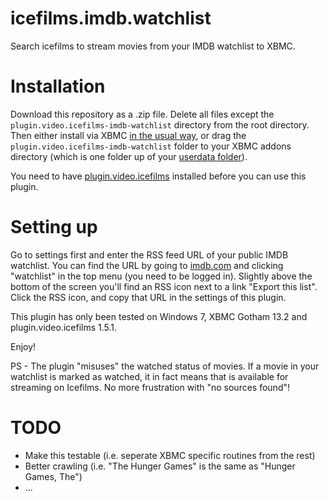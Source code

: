 icefilms.imdb.watchlist
=======================

Search icefilms to stream movies from your IMDB watchlist to XBMC.

Installation
============

Download this repository as a .zip file. Delete all files except the `plugin.video.icefilms-imdb-watchlist` directory from the root directory. Then either install via XBMC [in the usual way](http://kodi.wiki/view/HOW-TO:Install_an_Add-on_from_a_zip_file), or drag the `plugin.video.icefilms-imdb-watchlist` folder to your XBMC addons directory (which is one folder up of your [userdata folder](http://kodi.wiki/view/Userdata)).

You need to have [plugin.video.icefilms](http://superrepo.org/plugin.video.icefilms/) installed before you can use this plugin.

Setting up
==========

Go to settings first and enter the RSS feed URL of your public IMDB watchlist. You can find the URL by going to [imdb.com](http://www.imdb.com) and clicking "watchlist" in the top menu (you need to be logged in). 
Slightly above the bottom of the screen you'll find an RSS icon next to a link "Export this list". Click the RSS icon, and copy that URL in the settings of this plugin.

This plugin has only been tested on Windows 7, XBMC Gotham 13.2 and plugin.video.icefilms 1.5.1.

Enjoy!

PS - The plugin "misuses" the watched status of movies. If a movie in your watchlist is marked as watched, it in fact means that is available for streaming on Icefilms. No more frustration with "no sources found"!

TODO
====

* Make this testable (i.e. seperate XBMC specific routines from the rest)
* Better crawling (i.e. "The Hunger Games" is the same as "Hunger Games, The")
* ...


